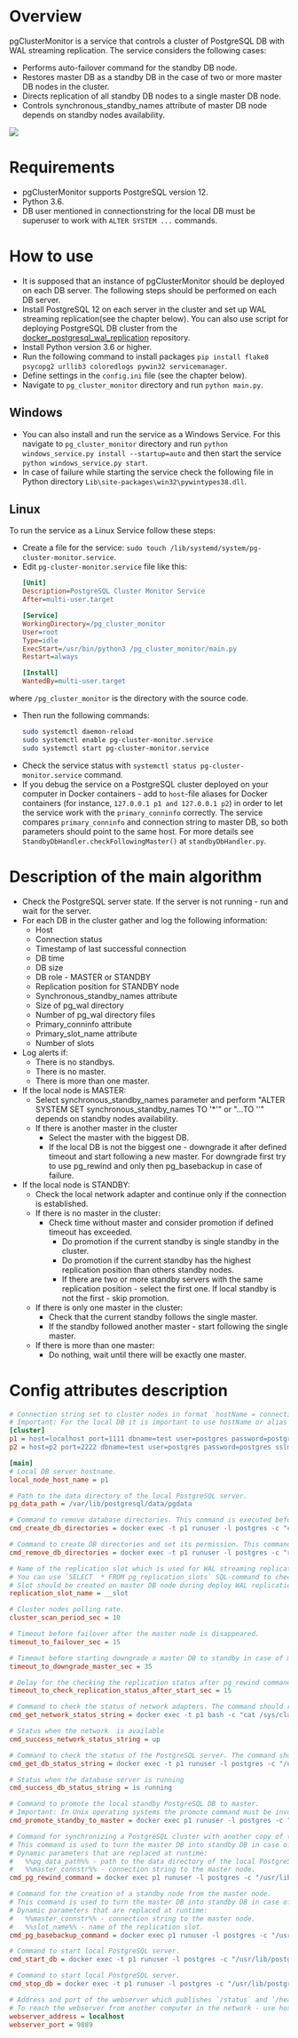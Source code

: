# Overview
pgClusterMonitor is a service that controls a cluster of PostgreSQL DB with WAL streaming replication. The service considers the following cases:
- Performs auto-failover command for the standby DB node.
- Restores master DB as a standby DB in the case of two or more master DB nodes in the cluster.
- Directs replication of all standby DB nodes to a single master DB node.
- Controls synchronous_standby_names attribute of master DB node depends on standby nodes availability.

![](https://github.com/treshnikov/pgClusterMonitor/blob/master/img/screen.PNG)

# Requirements
- pgClusterMonitor supports PostgreSQL version 12.
- Python 3.6.
- DB user mentioned in connectionstring for the local DB must be superuser to work with `ALTER SYSTEM ...` commands.

# How to use
- It is supposed that an instance of pgClusterMonitor should be deployed on each DB server. The following steps should be performed on each DB server.
- Install PostgreSQL 12 on each server in the cluster and set up WAL streaming replication(see the chapter below). You can also use script for deploying PostgreSQL DB cluster from the [docker_postgresql_wal_replication](https://github.com/treshnikov/docker_postgresql_wal_replication) repository.
- Install Python version 3.6 or higher.
- Run the following command to install packages `pip install flake8 psycopg2 urllib3 coloredlogs pywin32 servicemanager`.
- Define settings in the `config.ini` file (see the chapter below).  
- Navigate to `pg_cluster_monitor` directory and run `python main.py`.
## Windows
- You can also install and run the service as a Windows Service. For this navigate to `pg_cluster_monitor` directory and run `python windows_service.py install --startup=auto` and then start the service `python windows_service.py start`. 
- In case of failure while starting the service check the following file in Python directory `Lib\site-packages\win32\pywintypes38.dll`. 
## Linux
To run the service as a Linux Service follow these steps:
- Create a file for the service: `sudo touch /lib/systemd/system/pg-cluster-monitor.service`.
- Edit `pg-cluster-monitor.service` file like this:
  ```ini
  [Unit]
  Description=PostgreSQL Cluster Monitor Service
  After=multi-user.target

  [Service]
  WorkingDirectory=/pg_cluster_monitor
  User=root
  Type=idle
  ExecStart=/usr/bin/python3 /pg_cluster_monitor/main.py
  Restart=always

  [Install]
  WantedBy=multi-user.target
  ```
where `/pg_cluster_monitor` is the directory with the source code. 
- Then run the following commands:
  ```sh
  sudo systemctl daemon-reload
  sudo systemctl enable pg-cluster-monitor.service
  sudo systemctl start pg-cluster-monitor.service
  ```
- Check the service status with `systemctl status pg-cluster-monitor.service` command.
- If you debug the service on a PostgreSQL cluster deployed on your computer in Docker containers - add to `host`-file aliases for Docker containers (for instance, `127.0.0.1 p1 and 127.0.0.1 p2`) in order to let the service work with the `primary_conninfo` correctly. The service compares `primary_conninfo` and connection string to master DB, so both parameters should point to the same host. For more details see `StandbyDbHandler.checkFollowingMaster()` at `standbyDbHandler.py`.   

# Description of the main algorithm
- Check the PostgreSQL server state. If the server is not running - run and wait for the server.
- For each DB in the cluster gather and log the following information:
    - Host
    - Connection status
    - Timestamp of last successful connection
    - DB time
    - DB size
    - DB role - MASTER or STANDBY
    - Replication position for STANDBY node
    - Synchronous_standby_names attribute
    - Size of pg_wal directory
    - Number of pg_wal directory files
    - Primary_conninfo attribute
    - Primary_slot_name attribute
    - Number of slots
- Log alerts if:
    - There is no standbys.
    - There is no master.
    - There is more than one master.
- If the local node is MASTER:
    - Select synchronous_standby_names parameter and perform "ALTER SYSTEM SET synchronous_standby_names TO '*'" or "...TO ''" depends on standby nodes availability.
    - If there is another master in the cluster
        - Select the master with the biggest DB.
        - If the local DB is not the biggest one - downgrade it after defined timeout and start following a new master. For downgrade first try to use pg_rewind and only then pg_basebackup in case of failure.
- If the local node is STANDBY:
    - Check the local network adapter and continue only if the connection is established.
    - If there is no master in the cluster:
        - Check time without master and consider promotion if defined timeout has exceeded.
            - Do promotion if the current standby is single standby in the cluster.
            - Do promotion if the current standby has the highest replication position than others standby nodes.
            - If there are two or more standby servers with the same replication position - select the first one. If local standby is not the first - skip promotion.
    - If there is only one master in the cluster:
        - Check that the current standby follows the single master.
        - If the standby followed another master - start following the single master.
    - If there is more than one master:
        - Do nothing, wait until there will be exactly one master.

# Config attributes description
```ini
# Connection string set to cluster nodes in format `hostName = connectionString`.
# Important: For the local DB it is important to use hostName or alias from `host` file instead of IP addresses in order to let the service connect to the local DB in case the network adapter is unavailable, disabled, or broken.
[cluster]
p1 = host=localhost port=1111 dbname=test user=postgres password=postgres sslmode=prefer sslcompression=1 krbsrvname=postgres target_session_attrs=any
p2 = host=p2 port=2222 dbname=test user=postgres password=postgres sslmode=prefer sslcompression=1 krbsrvname=postgres target_session_attrs=any

[main]
# Local DB server hostname.
local_node_host_name = p1

# Path to the data directory of the local PostgreSQL server.
pg_data_path = /var/lib/postgresql/data/pgdata

# Command to remove database directories. This command is executed before cmd_pg_basebackup_command.
cmd_create_db_directories = docker exec -t p1 runuser -l postgres -c "cd /var/lib/postgresql/data && mkdir -p db_dir && chown -R postgres:postgres db_dir"

# Command to create DB directories and set its permission. This command is executed before cmd_pg_basebackup_command. In Unix operating systems the DB directories must be owned to the user which runs the PostgreSQL DB service.
cmd_remove_db_directories = docker exec -t p1 runuser -l postgres -c "rm -rf /var/lib/postgresql/data/pgdata/* && rm -rf /var/lib/postgresql/data/db_dir/*"

# Name of the replication slot which is used for WAL streaming replication. 
# You can use `SELECT  * FROM pg_replication_slots` SQL-command to check available slots on the master DB node. 
# Slot should be created on master DB node during deploy WAL replication.
replication_slot_name = __slot

# Cluster nodes polling rate.
cluster_scan_period_sec = 10

# Timeout before failover after the master node is disappeared.
timeout_to_failover_sec = 15

# Timeout before starting downgrade a master DB to standby in case of multiple master DB nodes.
timeout_to_downgrade_master_sec = 35

# Delay for the checking the replication status after pg_rewind command execution and starting of DB.
timeout_to_check_replication_status_after_start_sec = 15

# Command to check the status of network adapters. The command should return a string which contains 'up' or 'connected' in case the network is available. 
cmd_get_network_status_string = docker exec -t p1 bash -c "cat /sys/class/net/eth0/operstate"

# Status when the network  is available
cmd_success_network_status_string = up

# Command to check the status of the PostgreSQL server. The command should return a string with `is running` in case of the PostgreSQL server is running.
cmd_get_db_status_string = docker exec -t p1 runuser -l postgres -c "/usr/lib/postgresql/12/bin/pg_ctl status -D /var/lib/postgresql/data/pgdata"

# Status when the database server is running
cmd_success_db_status_string = is running

# Сommand to promote the local standby PostgreSQL DB to master.
# Important: In Unix operating systems the promote command must be invoked by the user who runs the PostgreSQL DB, usually it is `postgres` user. To perform this you can use command like `runuser -l postgres -c "/usr/lib/postgresql/12/bin/pg_ctl promote -D /var/lib/postgresql/data/pgdata"`
cmd_promote_standby_to_master = docker exec p1 runuser -l postgres -c "/usr/lib/postgresql/12/bin/pg_ctl promote -D /var/lib/postgresql/data/pgdata"

# Command for synchronizing a PostgreSQL cluster with another copy of the same cluster, after the clusters' timelines have diverged.
# This command is used to turn the master DB into standby DB in case of multiple mater DB nodes.
# Dynamic parameters that are replaced at runtime:
#   %%pg_data_path%% - path to the data directory of the local PostgreSQL Server.
#   %%master_connstr%% - connection string to the master node.
cmd_pg_rewind_command = docker exec p1 runuser -l postgres -c "/usr/lib/postgresql/12/bin/pg_rewind --target-pgdata=\"%%pg_data_path%%\" --source-server=\"%%master_connstr%%\" && touch %%pg_data_path%%/standby.signal && echo \"primary_conninfo = '%%master_connstr%%'\" >> %%pg_data_path%%/postgresql.auto.conf"

# Command for the creation of a standby node from the master node.
# This command is used to turn the master DB into standby DB in case of multiple mater DB nodes when the execution of cmd_pg_rewind_command has failed.
# Dynamic parameters that are replaced at runtime:
#   %%master_connstr%% - connection string to the master node.
#   %%slot_name%% - name of the replication slot.
cmd_pg_basebackup_command = docker exec p1 runuser -l postgres -c "/usr/lib/postgresql/12/bin/pg_basebackup -D %%pg_data_path%% -d \"%%master_connstr%%\" -X stream -c fast -R --slot=%%slot_name%%"

# Command to start local PostgreSQL server.
cmd_start_db = docker exec -t p1 runuser -l postgres -c "/usr/lib/postgresql/12/bin/pg_ctl start -o \"-p 1111\" -D /var/lib/postgresql/data/pgdata"

# Command to start local PostgreSQL server.
cmd_stop_db = docker exec -t p1 runuser -l postgres -c "/usr/lib/postgresql/12/bin/pg_ctl stop -D /var/lib/postgresql/data/pgdata"

# Address and port of the webserver which publishes `/status` and `/heartbeat` endpoints.
# To reach the webserver from another computer in the network - use hostname instead of localhost.
webserver_address = localhost
webserver_port = 9889
```
